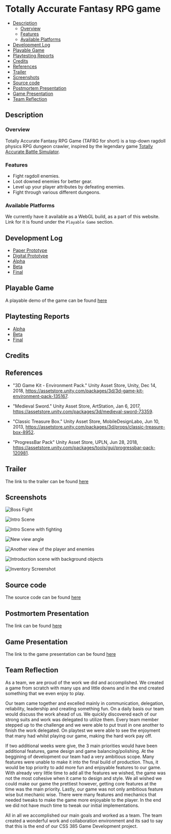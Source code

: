 # Totally Accurate Fantasy RPG game <!-- omit in toc -->

- [Description](#description)
  - [Overview](#overview)
  - [Features](#features)
  - [Available Platforms](#available-platforms)
- [Development Log](#development-log)
- [Playable Game](#playable-game)
- [Playtesting Reports](#playtesting-reports)
- [Credits](#credits)
- [References](#references)
- [Trailer](#trailer)
- [Screenshots](#screenshots)
- [Source code](#source-code)
- [Postmortem Presentation](#postmortem-presentation)
- [Game Presentation](#game-presentation)
- [Team Reflection](#team-reflection)

## Description 

### Overview

Totally Accurate Fantasy RPG Game (TAFRG for short) is a top-down ragdoll physics RPG dungeon crawler, inspired by the legendary game [Totally Accurate Battle Simulator](https://store.steampowered.com/app/508440/Totally_Accurate_Battle_Simulator/).

### Features

- Fight ragdoll enemies.
- Loot downed enemies for better gear.
- Level up your player attributes by defeating enemies.
- Fight through various different dungeons.

### Available Platforms

We currently have it available as a WebGL build, as a part of this website. Link for it is found under the `Playable Game` section.

## Development Log 

- [Paper Prototype](logs/paper-prototype.md)
- [Digital Prototype](logs/digital-prototype.md)
- [Alpha](logs/alpha.md)
- [Beta](logs/beta.md)
- [Final](logs/final.md)

## Playable Game 

A playable demo of the game can be found [here](game/index.md)

## Playtesting Reports 

- [Alpha](reports/alpha.md)
- [Beta](reports/beta.md)
- [Final](reports/final.md)

## Credits 
## References 

- "3D Game Kit - Environment Pack." Unity Asset Store, Unity, Dec 14, 2018, 
  https://assetstore.unity.com/packages/3d/3d-game-kit-environment-pack-135167.

- "Medieval Sword." Unity Asset Store, ArtStation, Jan 6, 2017, 
  https://assetstore.unity.com/packages/3d/medieval-sword-73359.

- "Classic Treasure Box." Unity Asset Store,  MobileDesignLabo, Jun 10, 2013, 
  https://assetstore.unity.com/packages/3d/props/classic-treasure-box-8952.

- "ProgressBar Pack" Unity Asset Store, UPLN,  Jun 28, 2018, 
  https://assetstore.unity.com/packages/tools/gui/progressbar-pack-120981. 

## Trailer 

The link to the trailer can be found [here](https://www.youtube.com/watch?v=whKKnu4EENQ&feature=youtu.be)

## Screenshots

![Boss Fight](https://cdn.discordapp.com/attachments/570412603059339287/587449882487554048/Screen_Shot_2019-06-09_at_12.37.19_AM.png)

![Intro Scene](https://cdn.discordapp.com/attachments/570412603059339287/587449895988756480/Screen_Shot_2019-06-09_at_12.45.00_AM.png)

![Intro Scene with fighting](https://cdn.discordapp.com/attachments/570412603059339287/587449901596540989/Screen_Shot_2019-06-09_at_12.41.03_AM.png)

![New view angle](https://cdn.discordapp.com/attachments/570412603059339287/587449978776190986/Screen_Shot_2019-06-05_at_1.15.31_AM.png)

![Another view of the player and enemies](https://cdn.discordapp.com/attachments/570412603059339287/587450013911875624/Screen_Shot_2019-06-05_at_1.26.11_AM.png)

![Introduction scene with background objects](https://cdn.discordapp.com/attachments/570412603059339287/587450058232954900/Screen_Shot_2019-06-04_at_4.14.17_PM.png)

![Inventory Screenshot](https://cdn.discordapp.com/attachments/570412603059339287/587450254748549149/InventoryScreenshot.png)

## Source code

The source code can be found [here](https://github.com/bpas247/css385-final/tree/master/src)

## Postmortem Presentation 
The link can be found [here](https://docs.google.com/presentation/d/1XOU-gSSckHWbrTYgiVhBZppNXJh7SmP0PHG-AKPbIYg/edit?usp=sharing)

## Game Presentation

The link to the game presentation can be found [here](https://docs.google.com/presentation/d/11LwOlu9JtxvXPrJWRxTnw0Drh29BH_AJ03oah1mvW6A/edit#slide=id.g5b190e6300_33_0)

## Team Reflection
As a team, we are proud of the work we did and accomplished. We created a game from scratch with many ups and little downs and in the end created something that we even enjoy to play.

Our team came together and excelled mainly in communication, delegation, reliability, leadership and creating something fun. On a daily basis our team would discuss the work ahead of us. We quickly discovered each of our strong suits and work was delegated to utilize them. Every team member stepped up to the challenge and we were able to put trust in one another to finish the work delegated. On playtest we were able to see the enjoyment that many had whilst playing our game, making the hard work pay off.

If two additional weeks were give, the 3 main priorities would have been additional features, game design and game balancing/polishing. At the beggining of development our team had a very ambitious scope. Many features were unable to make it into the final build of production. Thus, it would be top priority to add more fun and enjoyable features to our game. With already very little time to add all the features we wished, the game was not the most cohesive when it came to design and style. We all wished we could make our game the prettiest however, getting core features at the time was the main priority. Lastly, our game was not only ambitious feature wise but mechanic wise. There were many features and mechanics that needed tweaks to make the game more enjoyable to the player. In the end we did not have much time to tweak our initial implementations. 

All in all we accomplished our main goals and worked as a team. The team created a wonderful work and collaboration environment and its sad to say that this is the end of our CSS 385 Game Development project.
